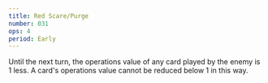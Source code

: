 ```yaml
---
title: Red Scare/Purge
number: 031
ops: 4
period: Early
---
```

Until the next turn, the operations value of any card played by the enemy is 1 less. A card's operations value cannot be reduced below 1 in this way.
